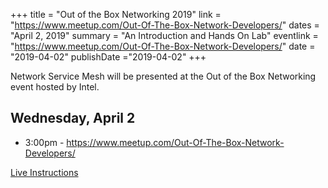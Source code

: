 +++
title = "Out of the Box Networking 2019"
link = "https://www.meetup.com/Out-Of-The-Box-Network-Developers/"
dates = "April 2, 2019"
summary = "An Introduction and Hands On Lab"
eventlink = "https://www.meetup.com/Out-Of-The-Box-Network-Developers/"
date = "2019-04-02"
publishDate ="2019-04-02"
+++

Network Service Mesh will be presented at the Out of the Box Networking event hosted by Intel.


Wednesday, April 2
------------------
* 3:00pm - https://www.meetup.com/Out-Of-The-Box-Network-Developers/

[Live Instructions](https://oasis.sandstorm.io/shared/rYQEDZBflLIbQJD22y6T23aZ7bfTW6QYWS5eQ9sp1jr)
